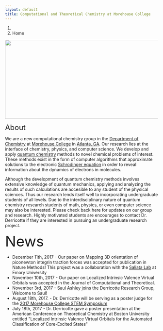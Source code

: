 ```yaml
---
layout: default
title: Computational and Theoretical Chemistry at Morehouse College
---
```


<ol class="breadcrumb">
  <li><a href="/"><i class="fa fa-home"></i></a></li>
  <li class="active">Home</li>
</ol>


<img src="{{ site.baseurl }}/images/office_photo2_wide_new.jpg" style="width:800.01px;height:260.36px;">

<font size="5">About</font>

We are a new computational chemistry group in the <a href="http://www.morehouse.edu/academics/chem/">Department of Chemistry</a> at <a href="http://morehouse.edu">Morehouse College</a> in <a href="https://www.google.com/maps/place/Atlanta,+GA/@33.7676338,-84.560694,11z/data=!3m1!4b1!4m5!3m4!1s0x88f5045d6993098d:0x66fede2f990b630b!8m2!3d33.7489954!4d-84.3879824">Atlanta, GA</a>. Our research lies at the interface of chemistry, physics, and computer science. We develop and apply <a href="https://en.wikipedia.org/wiki/Quantum_chemistry">quantum chemistry</a> methods to novel chemical problems of interest. These methods exist in the form of computer algorithms that approximate solutions to the electronic <a href="https://en.wikipedia.org/wiki/Schr%C3%B6dinger_equation"> Schrodinger equation</a> in order to reveal information about the dynamics of electrons in molecules.    

Although the development of quantum chemistry methods involves extensive knowledge of quantum mechanics, applying and analyzing the results of such calculations are accesible to any student of the physical sciences. Thus our research lends itself well to incorporating undergraduate students of all levels. Due to the interdisciplinary nature of quantum chemistry research students of math, physics, or even computer science may also be interested. Please check back here for updates on our group and research. Highly motivated students are encourages to contact Dr. Derricotte if they are interested in pursuing an undergraduate research project. 

<font size="10">News</font>
<ul>
  <li>December 11th, 2017 - Our paper on Mapping 3D orientation of piconewton integrin traction forces was accepted for publication in Nature Methods! This project was a collaboration with the <a href="https://www.salaitalab.com/">Saliata Lab</a> at Emory University</li>
  <li>November 10th, 2017 - Our paper on Localized Intrinsic Valence Virtual Orbitals was accepted in the Journal of Computational and Theoretical.</li>
  <li>November 3rd, 2017 - Saul Ashley joins the Derricotte Research Group, Welcome to Saul!</li>
  <li>August 18th, 2017. - Dr. Derricotte will be serving as a poster judge for the <a href="https://www.eventbrite.com/e/morehouse-college-fall-stem-symposium-tickets-36670412190?utm_campaign=new_attendee&utm_medium=email&utm_source=eb_email&utm_term=event_name">2017 Morehouse College STEM Symposium</a> </li>
  <li>July 18th, 2017 - Dr. Derricotte gave a poster presentation at the American Conference on Theoretical Chemistry at Boston University entitled &quot;Localized Intrinsic Valence Virtual Orbitals for the Automated Classification of Core-Excited States&quot;</li>
</ul>
